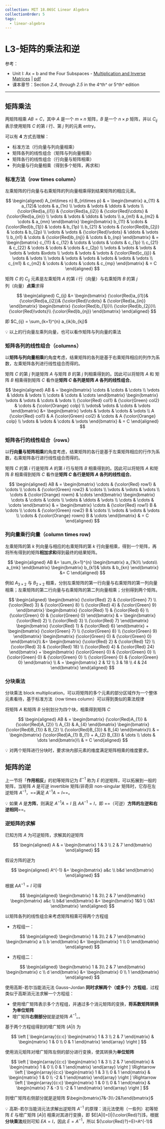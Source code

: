 ```yaml
---
collection: MIT 18.06SC Linear Algebra
collectionOrder: 5
tags:
  - linear-algebra
---
```


# L3-矩阵的乘法和逆
参考：
* Unit I: Ax = b and the Four Subspaces - [Multiplication and Inverse Matrices](https://ocw.mit.edu/courses/mathematics/18-06sc-linear-algebra-fall-2011/ax-b-and-the-four-subspaces/multiplication-and-inverse-matrices/) | [pdf](./attachments/MIT18_06SCF11_Ses1.3sum.pdf)
* 课本章节：Section *2.4*, through *2.5* in the 4^th^ or 5^th^ edition

---

## 矩阵乘法
两矩阵相乘 $AB=C$，其中 $A$ 是一个 $m \times n$ 矩阵，$B$ 是一个 $n \times p$ 矩阵，并以 $C_{ij}$ 表示使用矩阵 $C$ 的第 $i$ 行、第 $j$ 列的元素 entry。

可以有 **4** 方式去理解：

* 标准方法（行向量与列向量相乘）
* 矩阵各列的线性组合（矩阵与列向量相乘）
* 矩阵各行的线性组合（行向量与矩阵相乘）
* 列向量与行向量相乘（得到多个矩阵，再求和）

### 标准方法（row times column）
左乘矩阵的行向量与右乘矩阵的列向量相乘得到结果矩阵的相应元素。

<!-- #region-->
$$
\begin{aligned}
A_{m\times n} B_{n\times p}
& =
\begin{bmatrix}
  a_{11} & a_{12}& \cdots & a_{1n} \\
  \vdots & \vdots & \ddots & \vdots \\
  {\color{Red}a_{i1}} & {\color{Red}a_{i2}} & {\color{Red}\cdots} & {\color{Red}a_{in}} \\
  \vdots & \vdots & \ddots & \vdots \\
  a_{m1} & a_{m2} & \cdots & a_{mn}
\end{bmatrix}
\begin{bmatrix}
  b_{11} & \cdots & {\color{Red}b_{1j}} & \cdots & b_{1p} \\
  b_{21} & \cdots & {\color{Red}b_{2j}} & \cdots & b_{2p} \\
  \vdots & \vdots & {\color{Red}\vdots} & \ddots & \vdots \\
  b_{n1} & \cdots & {\color{Red}b_{nj}} & \cdots & b_{np}
\end{bmatrix}
& =
\begin{bmatrix}
  c_{11} & c_{12} & \cdots  & \cdots & \cdots & c_{1p} \\
  c_{21} & c_{22} & \cdots  & \cdots & \cdots & c_{2p} \\
  \vdots & \vdots & \vdots & \vdots & \vdots &\vdots \\
  \vdots & \vdots & \vdots & {\color{Red}c_{ij}} & \vdots & \vdots \\
  \vdots & \vdots & \vdots & \vdots & \vdots & \vdots \\
  c_{m1} & c_{m2} & \cdots & \cdots & \cdots & c_{mp}
\end{bmatrix}
& = C
\end{aligned}
$$
<!-- #endregion -->

矩阵 $C$ 的 $C_{ij}$ 元素是左乘矩阵 $A$ 的第 $i$ 行（向量）与右乘矩阵 $B$ 的第 $j$ 列（向量）**点乘**求得

<!-- #region-->
$$
\begin{aligned}
C_{ij}
&=
\begin{bmatrix}
  {\color{Red}a_{i1}}& {\color{Red}a_{i2}}& {\color{Red}\cdots}  & {\color{Red}a_{in}}
\end{bmatrix}
\begin{bmatrix}
 {\color{Red}b_{1j}}\\
 {\color{Red}b_{2j}}\\
 {\color{Red}\vdots}\\
 {\color{Red}b_{nj}}
\end{bmatrix}
\end{aligned}
$$
<!-- #endregion -->

即 $C_{ij} = \sum_{k=1}^{n} a_{ik}b_{kj}$

:bulb: 以上的行向量左乘列向量，也可以看作矩阵与列向量的乘法

### 矩阵各列的线性组合（columns）
以**矩阵与列向量相乘**的角度考虑，结果矩阵的各列是基于右乘矩阵相应的列作为系数，左乘矩阵各列进行线性组合而得的。

矩阵 $C$ 的第 $j$ 列是矩阵 $A$ 与矩阵 $B$ 的第 $j$ 列相乘得到的。因此可以将矩阵 $A$ 和 矩阵 $B$ 相乘得到矩阵 $C$ 看作是**矩阵 $C$ 各列是矩阵 $A$ 各列的线性组合**。

<!-- #region-->
$$
\begin{aligned}
AB & =
\begin{bmatrix}
  \cdots & \cdots & \cdots \\
  \vdots & \ddots & \vdots \\
  \cdots & \cdots & \cdots
\end{bmatrix}
\begin{bmatrix}
  \vdots & \vdots & \cdots & \vdots \\
  {\color{Red} col1} & {\color{Green} col2} & \cdots & {\color{Orange} colp} \\
  \vdots& \vdots & \cdots & \vdots
\end{bmatrix}
&=
\begin{bmatrix}
  \vdots & \vdots & \cdots & \vdots \\
  A {\color{Red} col1} & A {\color{Green} col2} & \cdots & A {\color{Orange} colp} \\
  \vdots & \vdots & \cdots & \vdots
\end{bmatrix}
& = C
\end{aligned}
$$
<!-- #endregion -->

### 矩阵各行的线性组合（rows）
以**行向量与矩阵相乘**的角度考虑，结果矩阵的各行是基于左乘矩阵相应的行作为系数，右乘矩阵各行进行线性组合而得的。

矩阵 $C$ 的第 $i$ 行是矩阵 $A$ 的第 $i$ 行与矩阵 $B$ 相乘得到的。因此可以将矩阵 $A$ 和矩阵 $B$ 相乘得到矩阵 $C$ 看作是**矩阵 $C$ 各行是矩阵 $A$ 各列的线性组合**。

<!-- #region-->
$$
\begin{aligned}
AB & =
\begin{bmatrix}
  \cdots & {\color{Red} row1} & \cdots \\
  \cdots & {\color{Green} row2} & \cdots \\
  \vdots & \vdots & \vdots \\
  \cdots & {\color{Orange} rowm} & \cdots
\end{bmatrix}
\begin{bmatrix}
  \cdots & \cdots & \cdots \\
  \vdots & \ddots & \vdots \\
  \cdots & \cdots & \cdots
\end{bmatrix}
& =
\begin{bmatrix}
  \cdots & {\color{Red} row1} B & \cdots \\
  \cdots & {\color{Green} row2} B & \cdots \\
  \vdots & \vdots & \vdots \\
  \cdots & {\color{Orange} rowm} B & \cdots
\end{bmatrix}
& = C
\end{aligned}
$$
<!-- #endregion -->

### 列向量乘行向量（column times row)
左乘矩阵的第 $k$ 列向量与相应的右乘矩阵的第 $k$ 行向量相乘，得到一个矩阵，再将所有得到的矩阵**相加求和**得到最终的结果矩阵。

<!-- #region-->
$$
\begin{aligned}
AB
&=
\sum_{k=1}^{n}
\begin{bmatrix}
 a_{1k}\\
 \vdots\\
 a_{mk}
\end{bmatrix}
\begin{bmatrix}
  b_{k1}& \dots & b_{kn}
\end{bmatrix}
&=
C
\end{aligned}
$$
<!-- #endregion -->

例如 $A_{3 \times 2}$ 与 $B_{2 \times 2}$ 相乘，分别左乘矩阵的第一行向量与右乘矩阵的第一列向量相乘；左乘矩阵的第二行向量与右乘矩阵的第二列向量相乘；分别得到两个矩阵。

<!-- #region-->
$$
\begin{aligned}
\begin{bmatrix}
  {\color{Red} 2} & {\color{Green} 7} \\
  {\color{Red} 3} & {\color{Green} 8} \\
  {\color{Red} 4} & {\color{Green} 9}
\end{bmatrix}
\begin{bmatrix}
  {\color{Red} 1} & {\color{Red} 6} \\
  {\color{Green} 0} & {\color{Green} 0}
\end{bmatrix}
& =
\begin{bmatrix}
 {\color{Red} 2} \\
 {\color{Red} 3} \\
 {\color{Red} 7}
\end{bmatrix}
\begin{bmatrix}
  {\color{Red} 1} & {\color{Red} 6}
\end{bmatrix}
+
\begin{bmatrix}
 {\color{Green} 7} \\
 {\color{Green} 8} \\
 {\color{Green} 9}
\end{bmatrix}
\begin{bmatrix}
  {\color{Green} 0} & {\color{Green} 0}
\end{bmatrix}\\
&=
\begin{bmatrix}
  {\color{Red} 2} & {\color{Red} 12} \\
  {\color{Red} 3} & {\color{Red} 18} \\
  {\color{Red} 4} & {\color{Red} 24}
\end{bmatrix}
+
\begin{bmatrix}
  {\color{Green} 0} & {\color{Green} 0} \\
  {\color{Green} 0} & {\color{Green} 0} \\
  {\color{Green} 0} & {\color{Green} 0}
\end{bmatrix} \\
& =
\begin{bmatrix}
  2 & 12 \\
  3 & 18 \\
  4 & 24
\end{bmatrix}
\end{aligned}
$$
<!-- #endregion -->

### 分块乘法
分块乘法 block multiplication，可以将矩阵的多个元素的部分区域作为一个整体元素看待，基于标准方法（row times column）可以得到类似的乘法规律

将矩阵 $A$ 和矩阵 $B$ 分别划分为四个块，相乘得到矩阵 $C$

<!-- #region-->
$$
\begin{aligned}
AB & =
\begin{bmatrix}
  {\color{Red}A_{1}} & {\color{Red}A_{2}} \\
  A_{3} & A_{4}
\end{bmatrix}
\begin{bmatrix}
  {\color{Red}B_{1}} & B_{2} \\
  {\color{Red}B_{3}} & B_{4}
\end{bmatrix}\\
& =
\begin{bmatrix}
  {\color{Red}A_{1} B_{1} + A_{2} B_{3}} & \dots \\
   \dots & \dots
\end{bmatrix}\\
& = C
\end{aligned}
$$
<!-- #endregion -->

:bulb: 对两个矩阵进行分块时，要求块内部元素的维度满足矩阵相乘的维度要求。

## 矩阵的逆
上一节将「**作用相反**」的初等矩阵记为 $E^{-1}$ 称为 $E$ 的逆矩阵，可以拓展到一般的矩阵，当矩阵 $A$ 是可逆 invertible 矩阵/非奇异 non-singular 矩阵时，它存在左逆矩阵 $A^{-1}$，==满足 $A^{-1}A=I$==。

:bulb: 如果 $A$ 是**方阵**，则满足 $A^{-1}A=I$ 且 $AA^{-1}=I$，即 ==（可逆）**方阵的左逆和右逆相同**==。

### 逆矩阵的求解
已知方阵 $A$ 为可逆矩阵，求解其的逆矩阵

<!-- #region-->
$$
\begin{aligned}
A & =
\begin{bmatrix}
  1 & 3 \\
  2 & 7
\end{bmatrix}
\end{aligned}
$$
<!-- #endregion -->

假设方阵的逆为

<!-- #region-->
$$
\begin{aligned}
A^{-1}
&=
\begin{bmatrix}
  a&c \\
  b&d
\end{bmatrix}
\end{aligned}
$$
<!-- #endregion -->

根据 $AA^{-1}=I$ 可得

<!-- #region-->
$$
\begin{aligned}
\begin{bmatrix}
  1 & 3\\
  2 & 7
\end{bmatrix}
\begin{bmatrix}
  a&c \\
  b&d
\end{bmatrix}
&=
\begin{bmatrix}
  1&0 \\
  0&1
\end{bmatrix}
\end{aligned}
$$
<!-- #endregion -->

以矩阵各列的线性组合来考虑矩阵相乘可得两个方程组

* 方程组一：

<!-- #region-->
$$
\begin{aligned}
\begin{bmatrix}
  1 & 3\\
  2 & 7
\end{bmatrix}
\begin{bmatrix}
  a \\
  b
\end{bmatrix}
&=
\begin{bmatrix}
  1 \\
  0
\end{bmatrix}
\end{aligned}
$$
<!-- #endregion -->

* 方程组二：

<!-- #region-->
$$
\begin{aligned}
\begin{bmatrix}
  1 & 3\\
  2 & 7
\end{bmatrix}
\begin{bmatrix}
  c \\
  d
\end{bmatrix}
&=
\begin{bmatrix}
  0 \\
  1
\end{bmatrix}
\end{aligned}
$$
<!-- #endregion -->

使用高斯-若尔当能消元法 Gauss–Jordan **同时求解两个（或多个）方程组**，过程类似于高斯消元法求解一个方程组：
* 使用增广矩阵表示多个方程组，并通过多个消元矩阵的变换，**将系数矩阵转换为单位矩阵**
* 增广矩阵**右侧部分**就是逆矩阵 $A^{-1}$。。

基于两个方程组得到的增广矩阵 $(A|I)$ 为

<!-- #region-->
$$
\left [
\begin{array}{c:c}
\begin{matrix}
  1 & 3 \\
  2 & 7
\end{matrix}
&
\begin{matrix}
  1 & 0 \\
  0 & 1
\end{matrix}
\end{array}
\right ]
$$
<!-- #endregion -->

使用消元矩阵对增广矩阵左侧的部分进行变换，使其转换为**单位矩阵**

<!-- #region-->
$$
\left [
\begin{array}{c:c}
\begin{matrix}
  1 & 3 \\
  2 & 7
\end{matrix}
&
\begin{matrix}
  1 & 0 \\
  0 & 1
\end{matrix}
\end{array}
\right ]
\Rightarrow
\left [
\begin{array}{c:c}
\begin{matrix}
  1 & 3 \\
  0 & 1
\end{matrix}
&
\begin{matrix}
  1 & 0 \\
  -2 & 1
\end{matrix}
\end{array}
\right ]
\Rightarrow
\left [
\begin{array}{c:c}
\begin{matrix}
  1 & 0 \\
  0 & 1
\end{matrix}
&
\begin{matrix}
  7 & -3 \\
  -2 & 1
\end{matrix}
\end{array}
\right ]
$$
<!-- #endregion -->

则增广矩阵右侧部分就是逆矩阵 $\begin{bmatrix}7&-3\\-2&1\end{bmatrix}$

:bulb: 高斯-若尔当能消元法求解出逆矩阵 $A^{-1}$ 的原理：消元法使用（一些列）初等矩阵 $E$ 与增广矩阵 $[A|I]$ 相乘对其进行变换，即 $E[A|I]=[I|{\color{Red}?}]$，根据**分块乘法**规则可知 $EA=I$，因此 $E=A^{-1}$，所以 ${\color{Red}?}=EI=A^{-1}$